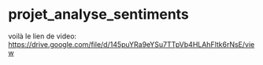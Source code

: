 # projet_analyse_sentiments 
voilà le lien de  video:
https://drive.google.com/file/d/145puYRa9eYSu7TTpVb4HLAhFltk6rNsE/view

